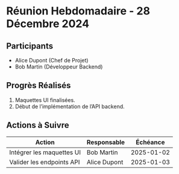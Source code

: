 # Réunion Hebdomadaire - 28 Décembre 2024

## Participants

- Alice Dupont (Chef de Projet)
- Bob Martin (Développeur Backend)

## Progrès Réalisés

1. Maquettes UI finalisées.
2. Début de l’implémentation de l’API backend.

## Actions à Suivre

| **Action**                | **Responsable** | **Échéance**   |
|---------------------------|-----------------|----------------|
| Intégrer les maquettes UI | Bob Martin      | 2025-01-02     |
| Valider les endpoints API | Alice Dupont    | 2025-01-03     |
